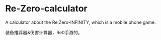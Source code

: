 # Re-Zero-calculator

A calculator about the Re:Zero-INFINITY, which is a mobile phone game.

装备推荐器&伤害计算器，Re0手游的。
